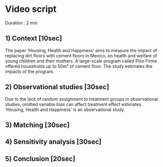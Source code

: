 
# Video script

Duration : 2 min

## 1) Context \[10sec\]

The paper ‘Housing, Health and Happiness’ aims to measure the impact of replacing dirt floors with cement floors in Mexico, on health and welfare of young children and their mothers. A large-scale program called Piso Firme offered households up to 50m² of cement floor. The study estimates the impacts of the program.

## 2) Observational studies \[30sec\]

Due to the lack of random assignment to treatment groups in observational studies, omitted variable bias can affect treatment effect estimates. ‘Housing, Health and Happiness’ is an observational study. 

## 3) Matching \[30sec\]


## 4) Sensitivity analysis \[30sec\]


## 5) Conclusion \[20sec\]

